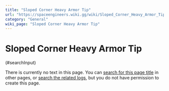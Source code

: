 ```yaml
---
title: "Sloped Corner Heavy Armor Tip"
url: "https://spaceengineers.wiki.gg/wiki/Sloped_Corner_Heavy_Armor_Tip"
category: "General"
wiki_page: "Sloped Corner Heavy Armor Tip"
---
```


# Sloped Corner Heavy Armor Tip

(#searchInput)

There is currently no text in this page. You can [search for this page title](https://spaceengineers.wiki.gg/wiki/Special:Search/Sloped_Corner_Heavy_Armor_Tip "Special:Search/Sloped Corner Heavy Armor Tip") in other pages, or [search the related logs](https://spaceengineers.wiki.gg/wiki/Special:Log?page=Sloped_Corner_Heavy_Armor_Tip), but you do not have permission to create this page.